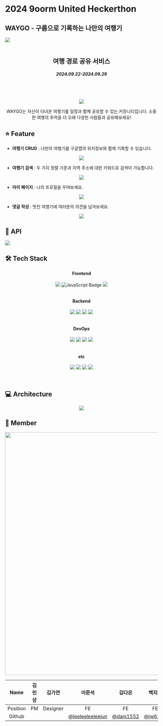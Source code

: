 <h1>2024 9oorm United Heckerthon</h1>
<h2>WAYGO - 구름으로 기록하는 나만의 여행기</h2>
<img src="https://github.com/user-attachments/assets/c206ee1a-e28a-4a33-b4d5-a73ef3b699ab"/>

<br>
<br>

<div align=center>
<h2>여행 경로 공유 서비스</h2>
<h5>2024.09.22-2024.09.29</h5>
<br />
<br />
<br />

<div align=center>
<img src="https://github.com/user-attachments/assets/dd675e4d-292b-4ffa-b293-a5a95bb76ce0"/>
</div>

WAYGO는 자신이 다녀온 여행기를 일정과 함께 공유할 수 있는 커뮤니티입니다.
소중한 여행의 추억을 더 오래 다양한 사람들과 공유해보세요!
</div>

<h2>⭐️ Feature</h2>

- __여행기 CRUD__ : 나만의 여행기를 구글맵의 위치정보와 함께 기록할 수 있습니다.

<div align=center>
<img src="https://github.com/user-attachments/assets/1c365cf4-f0ec-454f-9a79-fa47ebbd8936"/>
</div>

- __여행기 검색__ : 두 가지 정렬 기준과 지역 주소에 대한 키워드로 검색이 가능합니다.

<div align=center>
<img src="https://github.com/user-attachments/assets/954aae2e-6f95-44d5-baae-32a5e586b058"/>
</div>

- __마이 페이지__ : 나의 프로필을 꾸며보세요.

<div align=center>
<img src="https://github.com/user-attachments/assets/f66fd952-c6d6-47c6-bcf2-b7492cd5bacf"/>
</div>


- __댓글 작성__ : 멋진 여행기에 여러분의 의견을 남겨보세요.

<div align=center>
<img src="https://github.com/user-attachments/assets/384d0061-fd7b-4ec0-bdab-cd8820603861"/>
</div>

<h2>📁 API</h2>
<img src="https://github.com/user-attachments/assets/8ff9bf10-fb7b-4d9c-8feb-d217ace70e3c"/>

<br />

<h2>🛠️ Tech Stack</h2>
<div align=center>
<h4>Frontend</h4>
<img src="https://img.shields.io/badge/React-61DAFB?style=for-the-badge&logo=react&logoColor=white">
<img src="https://img.shields.io/badge/JavaScript-F7DF1E?style=for-the-badge&logo=javascript&logoColor=black" alt="JavaScript Badge">
<img src="https://img.shields.io/badge/Styled_Components-DB7093?style=for-the-badge&logo=styled-components&logoColor=white">

<br />
<br />
<h4>Backend</h4>
<img src="https://img.shields.io/badge/spring-%236DB33F.svg?style=for-the-badge&logo=spring&logoColor=white">
<img src="https://img.shields.io/badge/java-%23ED8B00.svg?style=for-the-badge&logo=openjdk&logoColor=white">
<img src="https://img.shields.io/badge/MySQL-4479A1?style=for-the-badge&logo=mysql&logoColor=white">
<img src="https://img.shields.io/badge/AWS_S3-569A31?style=for-the-badge&logo=amazon-aws&logoColor=white">

<br />
<br />
<h4>DevOps</h4>
    <img src="https://img.shields.io/badge/AWS-%23FF9900.svg?style=for-the-badge&logo=amazon-aws&logoColor=white">
  <img src="https://img.shields.io/badge/Amazon_EC2-232F3E?style=for-the-badge&logo=amazon-aws&logoColor=white">
<img src="https://img.shields.io/badge/github%20actions-%232671E5.svg?style=for-the-badge&logo=githubactions&logoColor=white">
<img src="https://img.shields.io/badge/Docker-2496ED?style=for-the-badge&logo=docker&logoColor=white">

  
<br />
<br />

<h4>etc</h4>
  <img src="https://img.shields.io/badge/Discord-%235865F2.svg?style=for-the-badge&logo=discord&logoColor=white">
<img src="https://img.shields.io/badge/Notion-000000?style=for-the-badge&logo=notion&logoColor=white">
<img src="https://img.shields.io/badge/Figma-F24E1E?style=for-the-badge&logo=figma&logoColor=white">
<img src="https://img.shields.io/badge/Postman-FF6C37?style=for-the-badge&logo=postman&logoColor=white">
<br />
<br />
</div>

<br />

<h2>💻 Architecture</h2>

<div align=center>
    <img src="https://github.com/user-attachments/assets/39550f00-2996-4bf1-aa51-89ae43802e03"/>
</div>


<h2>🤩 Member</h2>
<div align=center>
<img height="800" src="https://github.com/user-attachments/assets/4d6f00f4-d561-4dfb-9716-382db10fecb1"/>
</div>

| Name | 김민상 | 김가연 | 이준석 | 김다은 |                 백지웅                  | 이승원 | 황승기 | 한준서 |
|:---:|:---:|:---:|:---:|:---:|:------------------------------------:|:---:|:---:|:---:|
| Position | PM  | Designer | FE | FE |                  FE                  | BE | BE | BE |
| Github |     |  | [@leeleeleeleejun](https://github.com/leeleeleeleejun) | [@dani1552](https://github.com/dani1552) | [@jw6133](https://github.com/jw6133) | [@SolfE](https://github.com/SolfE) | [@Seungkiii](https://github.com/Seungkiii) | [@xunxxoie](https://github.com/xunxxoie) |
